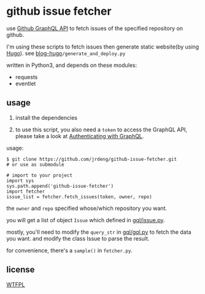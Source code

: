 # github issue fetcher

use [Github GraphQL API](https://developer.github.com/v4/) to fetch issues of the specified repository on github.

I'm using these scripts to fetch issues then generate static website(by using [Hugo](https://gohugo.io/)). see  [blog-hugo](https://github.com/jrdeng/blog-hugo)`/generate_and_deploy.py`

written in Python3, and depends on these modules:

- requests
- eventlet

## usage

1. install the dependencies

2. to use this script, you also need a `token` to access the GraphQL API, please take a look at [Authenticating with GraphQL](https://developer.github.com/v4/guides/forming-calls/#authenticating-with-graphql).

usage:

    $ git clone https://github.com/jrdeng/github-issue-fetcher.git
    # or use as submodule
    
    # import to your project
    import sys
    sys.path.append('github-issue-fetcher')
    import fetcher
    issue_list = fetcher.fetch_issues(token, owner, repo)

the `owner` and `repo` specified whose/which repository you want.

you will get a list of object `Issue` which defined in [gql/issue.py](gql/issue.py).

mostly, you'll need to modify the `query_str` in [gql/gql.py](gql/gql.py) to fetch the data you want. and modify the class Issue to parse the result.

for convenience, there's a `sample()` in `fetcher.py`.

## license

[WTFPL](https://en.wikipedia.org/wiki/WTFPL)
